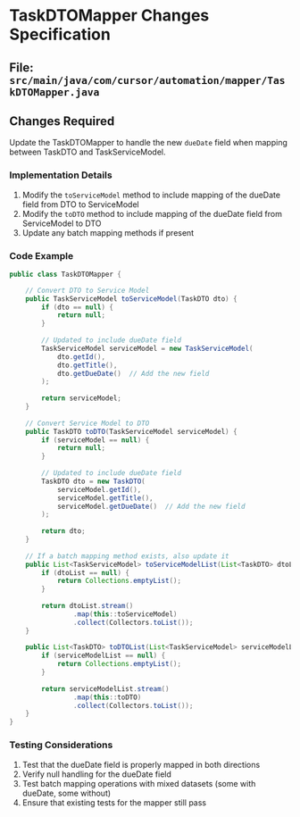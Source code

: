 # TaskDTOMapper Changes Specification

## File: `src/main/java/com/cursor/automation/mapper/TaskDTOMapper.java`

## Changes Required

Update the TaskDTOMapper to handle the new `dueDate` field when mapping between TaskDTO and TaskServiceModel.

### Implementation Details

1. Modify the `toServiceModel` method to include mapping of the dueDate field from DTO to ServiceModel
2. Modify the `toDTO` method to include mapping of the dueDate field from ServiceModel to DTO
3. Update any batch mapping methods if present

### Code Example

```java
public class TaskDTOMapper {

    // Convert DTO to Service Model
    public TaskServiceModel toServiceModel(TaskDTO dto) {
        if (dto == null) {
            return null;
        }
        
        // Updated to include dueDate field
        TaskServiceModel serviceModel = new TaskServiceModel(
            dto.getId(), 
            dto.getTitle(),
            dto.getDueDate()  // Add the new field
        );
        
        return serviceModel;
    }
    
    // Convert Service Model to DTO
    public TaskDTO toDTO(TaskServiceModel serviceModel) {
        if (serviceModel == null) {
            return null;
        }
        
        // Updated to include dueDate field
        TaskDTO dto = new TaskDTO(
            serviceModel.getId(), 
            serviceModel.getTitle(),
            serviceModel.getDueDate()  // Add the new field
        );
        
        return dto;
    }
    
    // If a batch mapping method exists, also update it
    public List<TaskServiceModel> toServiceModelList(List<TaskDTO> dtoList) {
        if (dtoList == null) {
            return Collections.emptyList();
        }
        
        return dtoList.stream()
                .map(this::toServiceModel)
                .collect(Collectors.toList());
    }
    
    public List<TaskDTO> toDTOList(List<TaskServiceModel> serviceModelList) {
        if (serviceModelList == null) {
            return Collections.emptyList();
        }
        
        return serviceModelList.stream()
                .map(this::toDTO)
                .collect(Collectors.toList());
    }
}
```

### Testing Considerations

1. Test that the dueDate field is properly mapped in both directions
2. Verify null handling for the dueDate field
3. Test batch mapping operations with mixed datasets (some with dueDate, some without)
4. Ensure that existing tests for the mapper still pass 
